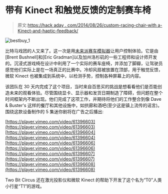 # 带有 Kinect 和触觉反馈的定制赛车椅

> 原文:[https://hack aday . com/2014/08/26/custom-racing-chair-with a-Kinect-and-haptic-feedback/](https://hackaday.com/2014/08/26/custom-racing-chair-with-a-kinect-and-haptic-feedback/)

![bestbuy_1](../Images/85cb644f9e9359e8970e0b53b0087286.png)

比特马戏团的人又来了。这一次是用[未来派赛车模拟器](http://twobitcircus.com/productions/stunt-show-bestbuy-simulator/)让用户控制体验。它是由[Brent Bushnell]和[Eric Gradman]以及加州洛杉矶的一些工程师和设计师开发的。沉浸式游戏椅在设计中利用了一个实际的赛车座椅，并添加了脚瓣，让驾驶员感觉他们实际上是在一场真正的比赛中。冷却风扇被放置在顶部，用于触觉反馈，微软 Kinect 也被集成到系统中，以检测手势，控制各种屏幕上的内容。

该团队在 30 天内完成了这个项目，当时来自百思买的挑战是想看看他们是否能创造未来的观看体验。尽管围绕显卡、显示器和发货日期制造了障碍，但问题在整个时间框架内不断出现。他们完成了这项工作，并期待将他们的工作整合到像 Dave & Buster's 这样的餐厅和其他设施中，如拱廊和酒吧(至少这是镇上流传的谣言)。围绕这款设备制作的 5 集迷你剧将在广告之后播出:

[https://player.vimeo.com/video/61396603](https://player.vimeo.com/video/61396603)[https://player.vimeo.com/video/61396604](https://player.vimeo.com/video/61396604)[https://player.vimeo.com/video/61396606](https://player.vimeo.com/video/61396606)[https://player.vimeo.com/video/61396607](https://player.vimeo.com/video/61396607)[https://player.vimeo.com/video/61396608](https://player.vimeo.com/video/61396608)

Two Bit Circus 还在激光投影仪和微软 Kinect 的帮助下开发了这个名为“T0”人类小行星“T1”的游戏。